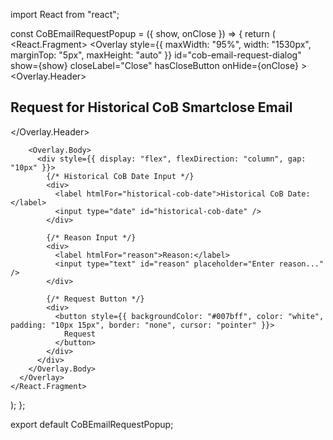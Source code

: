 import React from "react";

const CoBEmailRequestPopup = ({ show, onClose }) => {
  return (
    <React.Fragment>
      <Overlay
        style={{ maxWidth: "95%", width: "1530px", marginTop: "5px", maxHeight: "auto" }}
        id="cob-email-request-dialog"
        show={show}
        closeLabel="Close"
        hasCloseButton
        onHide={onClose}
      >
        <Overlay.Header>
          <h2>Request for Historical CoB Smartclose Email</h2>
        </Overlay.Header>

        <Overlay.Body>
          <div style={{ display: "flex", flexDirection: "column", gap: "10px" }}>
            {/* Historical CoB Date Input */}
            <div>
              <label htmlFor="historical-cob-date">Historical CoB Date:</label>
              <input type="date" id="historical-cob-date" />
            </div>

            {/* Reason Input */}
            <div>
              <label htmlFor="reason">Reason:</label>
              <input type="text" id="reason" placeholder="Enter reason..." />
            </div>

            {/* Request Button */}
            <div>
              <button style={{ backgroundColor: "#007bff", color: "white", padding: "10px 15px", border: "none", cursor: "pointer" }}>
                Request
              </button>
            </div>
          </div>
        </Overlay.Body>
      </Overlay>
    </React.Fragment>
  );
};

export default CoBEmailRequestPopup;
